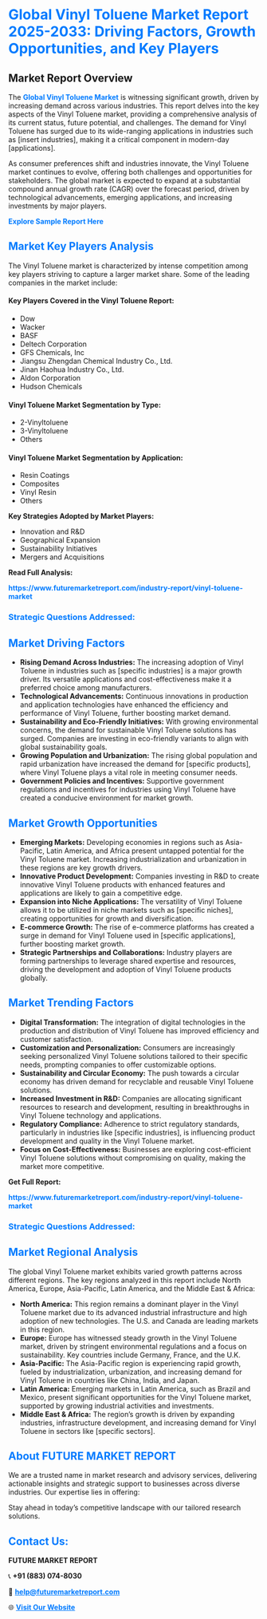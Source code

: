 <h1 style="color: #007BFF;">Global Vinyl Toluene Market Report 2025-2033: Driving Factors, Growth Opportunities, and Key Players</h1>

<section id="overview">
<h2>Market Report Overview</h2>
<p>The <a href="https://www.futuremarketreport.com/industry-report/vinyl-toluene-market" style="color: #007BFF; text-decoration: none;"><strong>Global Vinyl Toluene Market</strong></a> is witnessing significant growth, driven by increasing demand across various industries. This report delves into the key aspects of the Vinyl Toluene market, providing a comprehensive analysis of its current status, future potential, and challenges. The demand for Vinyl Toluene has surged due to its wide-ranging applications in industries such as [insert industries], making it a critical component in modern-day [applications].</p>
<p>As consumer preferences shift and industries innovate, the Vinyl Toluene market continues to evolve, offering both challenges and opportunities for stakeholders. The global market is expected to expand at a substantial compound annual growth rate (CAGR) over the forecast period, driven by technological advancements, emerging applications, and increasing investments by major players.</p>
</section>

<section id="overview">
<p><a href="https://www.futuremarketreport.com/request-sample/reportId=59279" style="color: #007BFF; text-decoration: none;"><strong>Explore Sample Report Here</strong></a></p>
</section>

<section id="key-players">
<h2 style="color: #007BFF;">Market Key Players Analysis</h2>
<p>The Vinyl Toluene market is characterized by intense competition among key players striving to capture a larger market share. Some of the leading companies in the market include:</p>
<h4>Key Players Covered in the Vinyl Toluene Report:</h4>
<ul><li>Dow</li><li>Wacker</li><li>BASF</li><li>Deltech Corporation</li><li>GFS Chemicals, Inc</li><li>Jiangsu Zhengdan Chemical Industry Co., Ltd.</li><li>Jinan Haohua Industry Co., Ltd.</li><li>Aldon Corporation</li><li>Hudson Chemicals</li></ul>
<h4>Vinyl Toluene Market Segmentation by Type:</h4>
<ul><li>2-Vinyltoluene</li><li>3-Vinyltoluene</li><li>Others</li></ul>

<h4>Vinyl Toluene Market Segmentation by Application:</h4>
<ul><li>Resin Coatings</li><li>Composites</li><li>Vinyl Resin</li><li>Others</li></ul>
<p><strong>Key Strategies Adopted by Market Players:</strong></p>
<ul>
<li>Innovation and R&D</li>
<li>Geographical Expansion</li>
<li>Sustainability Initiatives</li>
<li>Mergers and Acquisitions</li>
</ul>
</section>

<section>
<p><strong>Read Full Analysis: </strong></p><a href="https://www.futuremarketreport.com/industry-report/vinyl-toluene-market" style="color: #007BFF; text-decoration: none;"><strong>https://www.futuremarketreport.com/industry-report/vinyl-toluene-market</strong></a>
<h3 style="color: #007BFF;">Strategic Questions Addressed:</h3>
</section>

<section id="driving-factors">
<h2 style="color: #007BFF;">Market Driving Factors</h2>
<ul>
<li><strong>Rising Demand Across Industries:</strong> The increasing adoption of Vinyl Toluene in industries such as [specific industries] is a major growth driver. Its versatile applications and cost-effectiveness make it a preferred choice among manufacturers.</li>
<li><strong>Technological Advancements:</strong> Continuous innovations in production and application technologies have enhanced the efficiency and performance of Vinyl Toluene, further boosting market demand.</li>
<li><strong>Sustainability and Eco-Friendly Initiatives:</strong> With growing environmental concerns, the demand for sustainable Vinyl Toluene solutions has surged. Companies are investing in eco-friendly variants to align with global sustainability goals.</li>
<li><strong>Growing Population and Urbanization:</strong> The rising global population and rapid urbanization have increased the demand for [specific products], where Vinyl Toluene plays a vital role in meeting consumer needs.</li>
<li><strong>Government Policies and Incentives:</strong> Supportive government regulations and incentives for industries using Vinyl Toluene have created a conducive environment for market growth.</li>
</ul>
</section>

<section id="growth-opportunities">
<h2 style="color: #007BFF;">Market Growth Opportunities</h2>
<ul>
<li><strong>Emerging Markets:</strong> Developing economies in regions such as Asia-Pacific, Latin America, and Africa present untapped potential for the Vinyl Toluene market. Increasing industrialization and urbanization in these regions are key growth drivers.</li>
<li><strong>Innovative Product Development:</strong> Companies investing in R&D to create innovative Vinyl Toluene products with enhanced features and applications are likely to gain a competitive edge.</li>
<li><strong>Expansion into Niche Applications:</strong> The versatility of Vinyl Toluene allows it to be utilized in niche markets such as [specific niches], creating opportunities for growth and diversification.</li>
<li><strong>E-commerce Growth:</strong> The rise of e-commerce platforms has created a surge in demand for Vinyl Toluene used in [specific applications], further boosting market growth.</li>
<li><strong>Strategic Partnerships and Collaborations:</strong> Industry players are forming partnerships to leverage shared expertise and resources, driving the development and adoption of Vinyl Toluene products globally.</li>
</ul>
</section>

<section id="trending-factors">
<h2 style="color: #007BFF;">Market Trending Factors</h2>
<ul>
<li><strong>Digital Transformation:</strong> The integration of digital technologies in the production and distribution of Vinyl Toluene has improved efficiency and customer satisfaction.</li>
<li><strong>Customization and Personalization:</strong> Consumers are increasingly seeking personalized Vinyl Toluene solutions tailored to their specific needs, prompting companies to offer customizable options.</li>
<li><strong>Sustainability and Circular Economy:</strong> The push towards a circular economy has driven demand for recyclable and reusable Vinyl Toluene solutions.</li>
<li><strong>Increased Investment in R&D:</strong> Companies are allocating significant resources to research and development, resulting in breakthroughs in Vinyl Toluene technology and applications.</li>
<li><strong>Regulatory Compliance:</strong> Adherence to strict regulatory standards, particularly in industries like [specific industries], is influencing product development and quality in the Vinyl Toluene market.</li>
<li><strong>Focus on Cost-Effectiveness:</strong> Businesses are exploring cost-efficient Vinyl Toluene solutions without compromising on quality, making the market more competitive.</li>
</ul>
</section>

<section>
<p><strong>Get Full Report: </strong></p><a href="https://www.futuremarketreport.com/industry-report/vinyl-toluene-market" style="color: #007BFF; text-decoration: none;"><strong>https://www.futuremarketreport.com/industry-report/vinyl-toluene-market</strong></a>
<h3 style="color: #007BFF;">Strategic Questions Addressed:</h3>
</section>


<section id="regional-analysis">
<h2 style="color: #007BFF;">Market Regional Analysis</h2>
<p>The global Vinyl Toluene market exhibits varied growth patterns across different regions. The key regions analyzed in this report include North America, Europe, Asia-Pacific, Latin America, and the Middle East & Africa:</p>
<ul>
<li><strong>North America:</strong> This region remains a dominant player in the Vinyl Toluene market due to its advanced industrial infrastructure and high adoption of new technologies. The U.S. and Canada are leading markets in this region.</li>
<li><strong>Europe:</strong> Europe has witnessed steady growth in the Vinyl Toluene market, driven by stringent environmental regulations and a focus on sustainability. Key countries include Germany, France, and the U.K.</li>
<li><strong>Asia-Pacific:</strong> The Asia-Pacific region is experiencing rapid growth, fueled by industrialization, urbanization, and increasing demand for Vinyl Toluene in countries like China, India, and Japan.</li>
<li><strong>Latin America:</strong> Emerging markets in Latin America, such as Brazil and Mexico, present significant opportunities for the Vinyl Toluene market, supported by growing industrial activities and investments.</li>
<li><strong>Middle East & Africa:</strong> The region’s growth is driven by expanding industries, infrastructure development, and increasing demand for Vinyl Toluene in sectors like [specific sectors].</li>
</ul>
</section>

<footer>
<h2 style="color: #007BFF;">About FUTURE MARKET REPORT</h2>
<p>We are a trusted name in market research and advisory services, delivering actionable insights and strategic support to businesses across diverse industries. Our expertise lies in offering:</p>

<p>Stay ahead in today’s competitive landscape with our tailored research solutions.</p>

<h2 style="color: #007BFF;">Contact Us:</h2>
<p><strong>FUTURE MARKET REPORT</strong></p>
<p>📞 <strong>+91 (883) 074-8030</strong></p>
<p>📧 <strong><a href="mailto:help@futuremarketreport.com" style="color: #007BFF;">help@futuremarketreport.com</a></strong></p>
<p>🌐 <strong><a href="https://www.futuremarketreport.com/" style="color: #007BFF;">Visit Our Website</a></strong></p>
</footer>